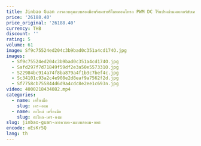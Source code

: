 ```yaml
---
title: Jinbao Guan การควบคุมแบบสองมือพร้อมสายรีโมทคอนโทรล PWM DC ไร้แปรงถ่านมอเตอร์ขับเคลื่อนล้อแชสซีหุ่นยนต์
price: '26188.40'
price_original: '26188.40'
currency: THB
discount: ''
rating: 5
volume: 61
image: Sf9c75524ed204c3b9bad0c351a4cd174O.jpg
images:
  - Sf9c75524ed204c3b9bad0c351a4cd174O.jpg
  - Safd297f7d71849f59df2e3a50e557331O.jpg
  - S22984bc914a74f8ba879a4f1b3c7bef4c.jpg
  - Sc34101c93a2c4e908e2d8eaf9a7562f2d.jpg
  - Sf7758cb755844d6d9a4cdc8e2ee1c693n.jpg
video: 4000218434082.mp4
categories:
  - name: เครื่องมือ
    slug: เคร-องม
  - name: อะไหล่ เครื่องมือ
    slug: อะไหล-เคร-องม
slug: jinbao-guan-การควบค-มแบบสองม-อพร
encode: oEsKr5Q
lang: th
---
```

  